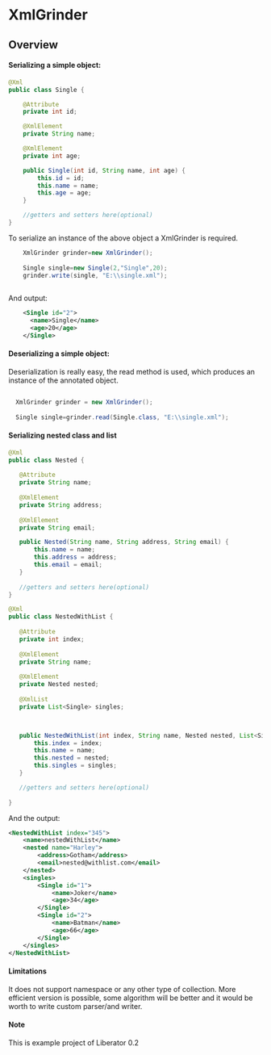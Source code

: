 # XmlGrinder



## Overview

#### Serializing a simple object:

```java
@Xml
public class Single {

    @Attribute
    private int id;

    @XmlElement
    private String name;

    @XmlElement
    private int age;

    public Single(int id, String name, int age) {
        this.id = id;
        this.name = name;
        this.age = age;
    }

    //getters and setters here(optional)
}
```
To serialize an instance of the above object a XmlGrinder is required.

```java
    XmlGrinder grinder=new XmlGrinder();
     
    Single single=new Single(2,"Single",20);
    grinder.write(single, "E:\\single.xml");
    
```
And output:
    
   
```xml
    <Single id="2">
      <name>Single</name>
      <age>20</age>
    </Single>
 ```
 
 #### Deserializing a simple object:
 
 Deserialization is really easy, the read method is used, which produces an instance of the annotated object. 
 
 ```java
 
   XmlGrinder grinder = new XmlGrinder();
        
   Single single=grinder.read(Single.class, "E:\\single.xml");
 ```
 
 #### Serializing nested class and list
 
 
 
 ```java
 @Xml
public class Nested {
    
    @Attribute
    private String name;
    
    @XmlElement
    private String address;
    
    @XmlElement
    private String email;

    public Nested(String name, String address, String email) {
        this.name = name;
        this.address = address;
        this.email = email;
    }
    
    //getters and setters here(optional)
}

@Xml
public class NestedWithList {
    
    @Attribute
    private int index;
    
    @XmlElement
    private String name;
    
    @XmlElement
    private Nested nested;
    
    @XmlList
    private List<Single> singles;



    public NestedWithList(int index, String name, Nested nested, List<Single> singles) {
        this.index = index;
        this.name = name;
        this.nested = nested;
        this.singles = singles;
    }

    //getters and setters here(optional)
    
}
```
And the output:

```xml
<NestedWithList index="345">
    <name>nestedWithList</name>
    <nested name="Harley">
        <address>Gotham</address>
        <email>nested@withlist.com</email>
    </nested>
    <singles>
        <Single id="1">
            <name>Joker</name>
            <age>34</age>
        </Single>
        <Single id="2">
            <name>Batman</name>
            <age>66</age>
        </Single>
    </singles>
</NestedWithList>

```
#### Limitations

It does not support namespace or any other type of collection. More efficient version is possible, some algorithm will be better
and it would be worth to write custom parser/and writer.

#### Note
This is example project of Liberator 0.2
